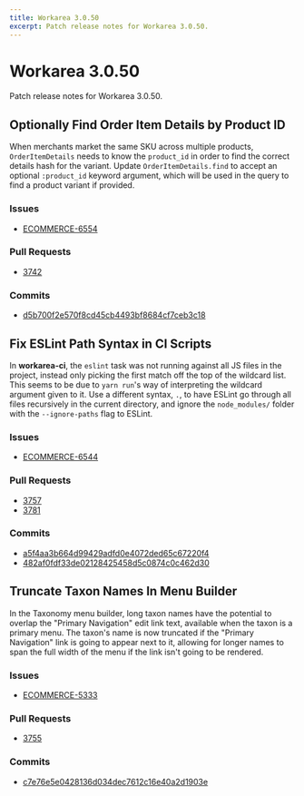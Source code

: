 ```yaml
---
title: Workarea 3.0.50
excerpt: Patch release notes for Workarea 3.0.50.
---
```


# Workarea 3.0.50

Patch release notes for Workarea 3.0.50.

## Optionally Find Order Item Details by Product ID

When merchants market the same SKU across multiple products,
`OrderItemDetails` needs to know the `product_id` in order to find the
correct details hash for the variant. Update `OrderItemDetails.find` to
accept an optional `:product_id` keyword argument, which will be used
in the query to find a product variant if provided.

### Issues

- [ECOMMERCE-6554](https://jira.tools.weblinc.com/browse/ECOMMERCE-6554)

### Pull Requests

- [3742](https://stash.tools.weblinc.com/projects/WL/repos/workarea/pull-requests/3742/overview)

### Commits

- [d5b700f2e570f8cd45cb4493bf8684cf7ceb3c18](https://stash.tools.weblinc.com/projects/WL/repos/workarea/commits/d5b700f2e570f8cd45cb4493bf8684cf7ceb3c18)

## Fix ESLint Path Syntax in CI Scripts

In **workarea-ci**, the `eslint` task was not running against all JS files
in the project, instead only picking the first match off the top of the
wildcard list. This seems to be due to `yarn run`'s way of interpreting
the wildcard argument given to it. Use a different syntax, `.`, to have
ESLint go through all files recursively in the current directory, and
ignore the `node_modules/` folder with the `--ignore-paths` flag to
ESLint.

### Issues

- [ECOMMERCE-6544](https://jira.tools.weblinc.com/browse/ECOMMERCE-6544)

### Pull Requests

- [3757](https://stash.tools.weblinc.com/projects/WL/repos/workarea/pull-requests/3757/overview)
- [3781](https://stash.tools.weblinc.com/projects/WL/repos/workarea/pull-requests/3781/overview)

### Commits

- [a5f4aa3b664d99429adfd0e4072ded65c67220f4](https://stash.tools.weblinc.com/projects/WL/repos/workarea/pull-requests/3781/commits/a5f4aa3b664d99429adfd0e4072ded65c67220f4)
- [482af0fdf33de02128425458d5c0874c0c462d30](https://stash.tools.weblinc.com/projects/WL/repos/workarea/commits/482af0fdf33de02128425458d5c0874c0c462d30)

## Truncate Taxon Names In Menu Builder

In the Taxonomy menu builder, long taxon names have the potential to
overlap the "Primary Navigation" edit link text, available when the
taxon is a primary menu. The taxon's name is now truncated if the
"Primary Navigation" link is going to appear next to it, allowing for
longer names to span the full width of the menu if the link isn't going
to be rendered.

### Issues

- [ECOMMERCE-5333](https://jira.tools.weblinc.com/browse/ECOMMERCE-5333)

### Pull Requests

- [3755](https://stash.tools.weblinc.com/projects/WL/repos/workarea/pull-requests/3755/overview)

### Commits

- [c7e76e5e0428136d034dec7612c16e40a2d1903e](https://stash.tools.weblinc.com/projects/WL/repos/workarea/commits/c7e76e5e0428136d034dec7612c16e40a2d1903e)

